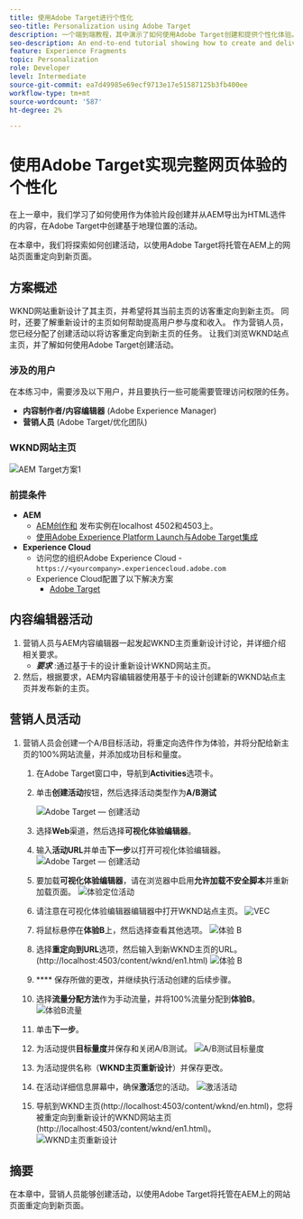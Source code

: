 ```yaml
---
title: 使用Adobe Target进行个性化
seo-title: Personalization using Adobe Target
description: 一个端到端教程，其中演示了如何使用Adobe Target创建和提供个性化体验。
seo-description: An end-to-end tutorial showing how to create and deliver personalized experience using Adobe Target.
feature: Experience Fragments
topic: Personalization
role: Developer
level: Intermediate
source-git-commit: ea7d49985e69ecf9713e17e51587125b3fb400ee
workflow-type: tm+mt
source-wordcount: '587'
ht-degree: 2%

---
```



# 使用Adobe Target实现完整网页体验的个性化

在上一章中，我们学习了如何使用作为体验片段创建并从AEM导出为HTML选件的内容，在Adobe Target中创建基于地理位置的活动。

在本章中，我们将探索如何创建活动，以使用Adobe Target将托管在AEM上的网站页面重定向到新页面。

## 方案概述

WKND网站重新设计了其主页，并希望将其当前主页的访客重定向到新主页。 同时，还要了解重新设计的主页如何帮助提高用户参与度和收入。 作为营销人员，您已经分配了创建活动以将访客重定向到新主页的任务。 让我们浏览WKND站点主页，并了解如何使用Adobe Target创建活动。

### 涉及的用户

在本练习中，需要涉及以下用户，并且要执行一些可能需要管理访问权限的任务。

* **内容制作者/内容编辑器** (Adobe Experience Manager)
* **营销人员** (Adobe Target/优化团队)

### WKND网站主页

![AEM Target方案1](assets/personalization-use-case-2/aem-target-use-case-2.png)

### 前提条件

* **AEM**
   * [AEM创作和](./implementation.md#getting-aem) 发布实例在localhost 4502和4503上。
   * [使用Adobe Experience Platform Launch与Adobe Target集成](./using-launch-adobe-io.md#aem-target-using-launch-by-adobe)
* **Experience Cloud**
   * 访问您的组织Adobe Experience Cloud - `https://<yourcompany>.experiencecloud.adobe.com`
   * Experience Cloud配置了以下解决方案
      * [Adobe Target](https://experiencecloud.adobe.com)

## 内容编辑器活动

1. 营销人员与AEM内容编辑器一起发起WKND主页重新设计讨论，并详细介绍相关要求。
   * ***要求*** :通过基于卡的设计重新设计WKND网站主页。
2. 然后，根据要求，AEM内容编辑器使用基于卡的设计创建新的WKND站点主页并发布新的主页。

## 营销人员活动

1. 营销人员会创建一个A/B目标活动，将重定向选件作为体验，并将分配给新主页的100%网站流量，并添加成功目标和量度。
   1. 在Adobe Target窗口中，导航到&#x200B;**Activities**&#x200B;选项卡。
   2. 单击&#x200B;**创建活动**&#x200B;按钮，然后选择活动类型作为&#x200B;**A/B测试**

      ![Adobe Target — 创建活动](assets/personalization-use-case-2/create-ab-activity.png)
   3. 选择&#x200B;**Web**&#x200B;渠道，然后选择&#x200B;**可视化体验编辑器**。
   4. 输入&#x200B;**活动URL**&#x200B;并单击&#x200B;**下一步**以打开可视化体验编辑器。
      ![Adobe Target — 创建活动](assets/personalization-use-case-2/create-activity-ab-name.png)
   5. 要加载&#x200B;**可视化体验编辑器**，请在浏览器中启用&#x200B;**允许加载不安全脚本**并重新加载页面。
      ![体验定位活动](assets/personalization-use-case-1/load-unsafe-scripts.png)
   6. 请注意在可视化体验编辑器编辑器中打开WKND站点主页。
      ![VEC](assets/personalization-use-case-2/vec.png)
   7. 将鼠标悬停在&#x200B;**体验B**上，然后选择查看其他选项。
      ![体验 B](assets/personalization-use-case-2/redirect-url.png)
   8. 选择&#x200B;**重定向到URL**选项，然后输入到新WKND主页的URL。 (http://localhost:4503/content/wknd/en1.html)
      ![体验 B](assets/personalization-use-case-2/redirect-url-2.png)
   9. **** 保存所做的更改，并继续执行活动创建的后续步骤。
   10. 选择&#x200B;**流量分配方法**&#x200B;作为手动流量，并将100%流量分配到&#x200B;**体验B**。
      ![体验B流量](assets/personalization-use-case-2/traffic.png)
   11. 单击&#x200B;**下一步**。
   12. 为活动提供&#x200B;**目标量度**并保存和关闭A/B测试。
      ![A/B测试目标量度](assets/personalization-use-case-2/goal-metric.png)
   13. 为活动提供名称（**WKND主页重新设计**）并保存更改。
   14. 在活动详细信息屏幕中，确保&#x200B;**激活**您的活动。
      ![激活活动](assets/personalization-use-case-2/ab-activate.png)
   15. 导航到WKND主页(http://localhost:4503/content/wknd/en.html)，您将被重定向到重新设计的WKND网站主页(http://localhost:4503/content/wknd/en1.html)。
      ![WKND主页重新设计](assets/personalization-use-case-2/WKND-home-page-redesign.png)

## 摘要

在本章中，营销人员能够创建活动，以使用Adobe Target将托管在AEM上的网站页面重定向到新页面。
